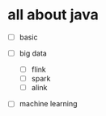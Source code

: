 # all about java
- [ ] basic
- [ ] big data
  - [ ] flink
  - [ ] spark
  - [ ] alink
- [ ] machine learning
 